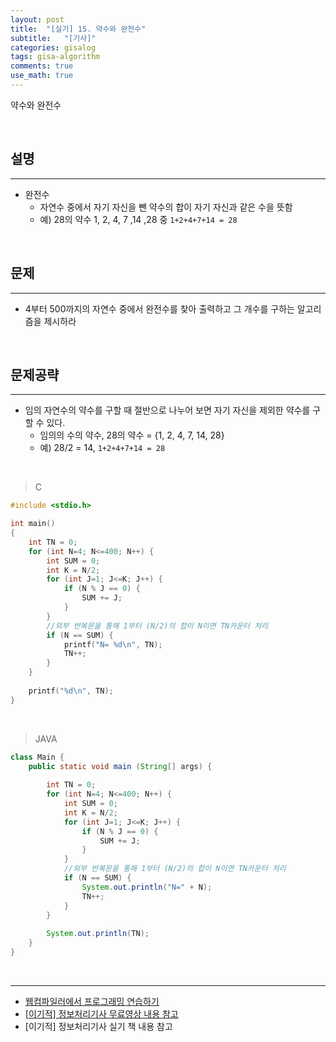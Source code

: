 ```yaml
---
layout: post
title:  "[실기] 15. 약수와 완전수"
subtitle:   "[기사]"
categories: gisalog
tags: gisa-algorithm
comments: true
use_math: true
---
```


약수와 완전수

<br>


## 설명
---

- 완전수
    + 자연수 중에서 자기 자신을 뺀 약수의 합이 자기 자신과 같은 수을 뜻함
    + 예) 28의 약수 1, 2, 4, 7 ,14 ,28 중 `1+2+4+7+14 = 28`

<br>


## 문제
---

- 4부터 500까지의 자연수 중에서 완전수를 찾아 출력하고 그 개수를 구하는 알고리즘을 제시하라

<br>

## 문제공략
---

- 임의 자연수의 약수를 구할 때 절반으로 나누어 보면 자기 자신을 제외한 약수를 구할 수 있다.
    + 임의의 수의 약수, 28의 약수 = {1, 2, 4, 7, 14, 28}
    + 예) 28/2 = 14, `1+2+4+7+14 = 28`

<br>


> C

```c
#include <stdio.h>

int main()
{
	int TN = 0;
    for (int N=4; N<=400; N++) {
        int SUM = 0;
        int K = N/2;
        for (int J=1; J<=K; J++) {
            if (N % J == 0) {
                SUM += J;                    
            }	            
        }
        //외부 반복문을 통해 1부터 (N/2)의 합이 N이면 TN카운터 처리
        if (N == SUM) {
            printf("N= %d\n", TN);
            TN++;
        }
    }
    
    printf("%d\n", TN);
}
```

<br>

> JAVA

```java
class Main {
	public static void main (String[] args) {
	    
	    int TN = 0;
	    for (int N=4; N<=400; N++) {
	        int SUM = 0;
	        int K = N/2;
	        for (int J=1; J<=K; J++) {
                if (N % J == 0) {
                    SUM += J;                    
                }	            
	        }
            //외부 반복문을 통해 1부터 (N/2)의 합이 N이면 TN카운터 처리
	        if (N == SUM) {
	            System.out.println("N=" + N);
	            TN++;
	        }
	    }
        
        System.out.println(TN);
	}
}
```

<br>


---
- [웹컴파일러에서 프로그래밍 연습하기](https://csacademy.com/workspace/)
- [[이기적] 정보처리기사 무료영상 내용 참고](https://www.youtube.com/watch?v=mCM5QNC3sZA&list=PL9GldHAGKAwWNwxxf0BBRnlq49lNKYBY4)
- [이기적] 정보처리기사 실기 책 내용 참고

